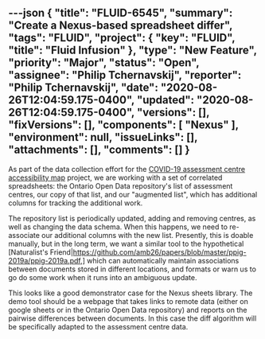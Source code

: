 ---json
{
  "title": "FLUID-6545",
  "summary": "Create a Nexus-based spreadsheet differ",
  "tags": "FLUID",
  "project": {
    "key": "FLUID",
    "title": "Fluid Infusion"
  },
  "type": "New Feature",
  "priority": "Major",
  "status": "Open",
  "assignee": "Philip Tchernavskij",
  "reporter": "Philip Tchernavskij",
  "date": "2020-08-26T12:04:59.175-0400",
  "updated": "2020-08-26T12:04:59.175-0400",
  "versions": [],
  "fixVersions": [],
  "components": [
    "Nexus"
  ],
  "environment": null,
  "issueLinks": [],
  "attachments": [],
  "comments": []
}
---
As part of the data collection effort for the [COVID-19 assessment centre accessibility map](https://wiki.fluidproject.org/display/fluid/Accessibility+Map+of+COVID-19+Assessment+Centres) project, we are working with a set of correlated spreadsheets: the Ontario Open Data repository's list of assessment centres, our copy of that list, and our "augmented list", which has additional columns for tracking the additional work.

The repository list is periodically updated, adding and removing centres, as well as changing the data schema. When this happens, we need to re-associate our additional columns with the new list. Presently, this is doable manually, but in the long term, we want a similar tool to the hypothetical \[Naturalist's Friend|<https://github.com/amb26/papers/blob/master/ppig-2019a/ppig-2019a.pdf>,] which can automatically maintain associations between documents stored in different locations, and formats or warn us to go do some work when it runs into an ambiguous update.

This looks like a good demonstrator case for the Nexus sheets library. The demo tool should be a webpage that takes links to remote data (either on google sheets or in the Ontario Open Data repository) and reports on the pairwise differences between documents. In this case the diff algorithm will be specifically adapted to the assessment centre data.

        
